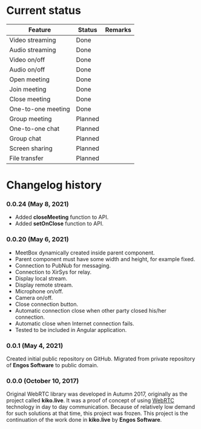 # Current status

|  Feature               |  Status   |  Remarks  |
| ---------------------- | --------- | --------- |
| Video streaming        | Done      |           |
| Audio streaming        | Done      |           |
| Video on/off           | Done      |           |
| Audio on/off           | Done      |           |
| Open meeting           | Done      |           |
| Join meeting           | Done      |           |
| Close meeting          | Done      |           |
| One-to-one meeting     | Done      |           |
| Group meeting          | Planned   |           |
| One-to-one chat        | Planned   |           |
| Group chat             | Planned   |           |
| Screen sharing         | Planned   |           |
| File transfer          | Planned   |           |

# Changelog history

### 0.0.24 (May 8, 2021)

- Added **closeMeeting** function to API.
- Added **setOnClose** function to API.

### 0.0.20 (May 6, 2021)

- MeetBox dynamically created inside parent component.
- Parent component must have some width and height, for example fixed.
- Connection to PubNub for messaging.
- Connection to XirSys for relay.
- Display local stream.
- Display remote stream.
- Microphone on/off.
- Camera on/off.
- Close connection button.
- Automatic connection close when other party closed his/her connection.
- Automatic close when Internet connection fails.
- Tested to be included in Angular application.

### 0.0.1 (May 4, 2021)

Created initial public repository on GitHub.
Migrated from private repository of **Engos Software** to public domain.

### 0.0.0 (October 10, 2017)

Original WebRTC library was developed in Autumn 2017, originally as the project called **kiko.live**.
It was a proof of concept of using [WebRTC](https://webrtc.org/) technology in day to day communication.
Because of relatively low demand for such solutions at that time, this project was frozen.
This project is the continuation of the work done in **kiko.live** by **Engos Software**.
